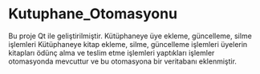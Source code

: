 # Kutuphane_Otomasyonu
Bu proje Qt ile geliştirilmiştir. Kütüphaneye üye ekleme, güncelleme, silme işlemleri Kütüphaneye kitap ekleme, silme, güncelleme işlemleri üyelerin kitapları ödünç alma ve teslim etme işlemleri yaptıkları işlemler otomasyonda mevcuttur ve bu otomasyona bir veritabanı eklenmiştir.
